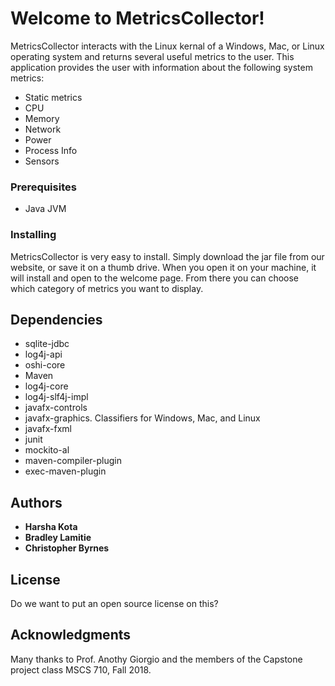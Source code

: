 # Welcome to MetricsCollector!

MetricsCollector interacts with the Linux kernal of a Windows, Mac, or Linux operating system and returns several useful metrics to the user.  This application provides the user with information about the following system metrics:

* Static metrics
* CPU
* Memory
* Network
* Power
* Process Info
* Sensors

### Prerequisites
* Java JVM

### Installing

MetricsCollector is very easy to install. Simply download the jar file from our website, or save it on a thumb drive.
When you open it on your machine, it will install and open to the welcome page. From there you can choose which category of metrics you want to display.

## Dependencies

* sqlite-jdbc
* log4j-api
* oshi-core
* Maven
* log4j-core
* log4j-slf4j-impl
* javafx-controls
* javafx-graphics. Classifiers for Windows, Mac, and Linux
* javafx-fxml
* junit
* mockito-al
* maven-compiler-plugin
* exec-maven-plugin

## Authors

* **Harsha Kota**
* **Bradley Lamitie**
* **Christopher Byrnes**

## License

Do we want to put an open source license on this?

## Acknowledgments

Many thanks to Prof. Anothy Giorgio and the members of the Capstone project class MSCS 710, Fall 2018.

